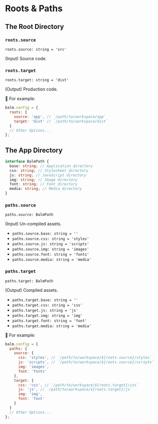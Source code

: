 # Roots & Paths

## The Root Directory

### `roots.source`

`roots.source: string = 'src'`

(Input) Source code.

### `roots.target`

`roots.target: string = 'dist'`

(Output) Production code.

:chestnut: For example:

```js
balm.config = {
  roots: {
    source: 'app', // `/path/to/workspace/app`
    target: 'dist' // `/path/to/workspace/dist`
  }
  // Other Options...
};
```

## The App Directory

```ts
interface BalmPath {
  base: string; // Application directory
  css: string; // Stylesheet directory
  js: string; // JavaScript directory
  img: string; // Image directory
  font: string; // Font directory
  media: string; // Media directory
}
```

### `paths.source`

`paths.source: BalmPath`

(Input) Un-compiled assets.

- `paths.source.base: string = ''`
- `paths.source.css: string = 'styles'`
- `paths.source.js: string = 'scripts'`
- `paths.source.img: string = 'images'`
- `paths.source.font: string = 'fonts'`
- `paths.source.media: string = 'media'`

### `paths.target`

`paths.target: BalmPath`

(Output) Compiled assets.

- `paths.target.base: string = ''`
- `paths.target.css: string = 'css'`
- `paths.target.js: string = 'js'`
- `paths.target.img: string = 'img'`
- `paths.target.font: string = 'font'`
- `paths.target.media: string = 'media'`

:chestnut: For example:

```js
balm.config = {
  paths: {
    source: {
      css: 'styles', // `/path/to/workspace/${roots.source}/styles`
      js: 'scripts', // `/path/to/workspace/${roots.source}/scripts`
      img: 'images',
      font: 'fonts'
    },
    target: {
      css: 'css', // `/path/to/workspace/${roots.target}/css`
      js: 'js', // `/path/to/workspace/${roots.target}/js`
      img: 'img',
      font: 'font'
    }
  }
  // Other Options...
};
```
